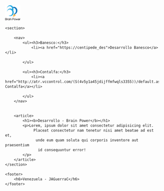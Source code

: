 <!DOCTYPE html>
<html lang="Es">
<head>
    <meta charset="UTF-8">
    <meta http-equiv="X-UA-Compatible" content="IE=edge">
    <meta name="viewport" content="width=device-width, initial-scale=1.0">
    <link rel="icon" type="image/x-icon" href="img/bpw-la.png">
    <link rel="stylesheet" type="text/css" href="css/Base.css" media="screen" />
    <link rel="stylesheet" type="text/css" href="css/Estilo.css" media="screen" />
    <title>READMI</title>
</head>
<body>
    <a href="http://www.bpw-la.com/">
        <img src="img/bpw-la.png" alt="Logo Brain Power" width="50" height="50">
    </a>


    <section>
        
        <nav>   
            <ul><h3>Banesco:</h3>
                <li><a href="https://centipede_des">Desarrollo Banesco</a></li>

            </ul>       
        
            <ul><h3>Contalfa:</h3>
                <li><a href="http://atr.vccontrol.com/(S(4v5y1a45jdijffmfwqls3355))/default.aspx">Desarrollo Contalfa</a></li>
            
            </ul>
        </nav>
      

        <article>
            <h1><b>Desarrollo - Brain Power</b></h1> 
            <p>Lorem, ipsum dolor sit amet consectetur adipisicing elit.
                 Placeat consectetur nam tenetur nisi amet beatae ad est et,
                  unde eum quam soluta qui corporis inventore aut praesentium
                   id consequuntur error!
            </p>         
        </article>
    </section>

    <footer>
        <h6>Venezuela - JAGuerraC</h6>
    </footer>
    
</body>
</html>



<!--
**JAGuerraCC/JAGuerraCC** is a ✨ _special_ ✨ repository because its `README.md` (this file) appears on your GitHub profile.

Here are some ideas to get you started:

- 🔭 I’m currently working on ...
- 🌱 I’m currently learning ...
- 👯 I’m looking to collaborate on ...
- 🤔 I’m looking for help with ...
- 💬 Ask me about ...
- 📫 How to reach me: ...
- 😄 Pronouns: ...
- ⚡ Fun fact: ...
-->
